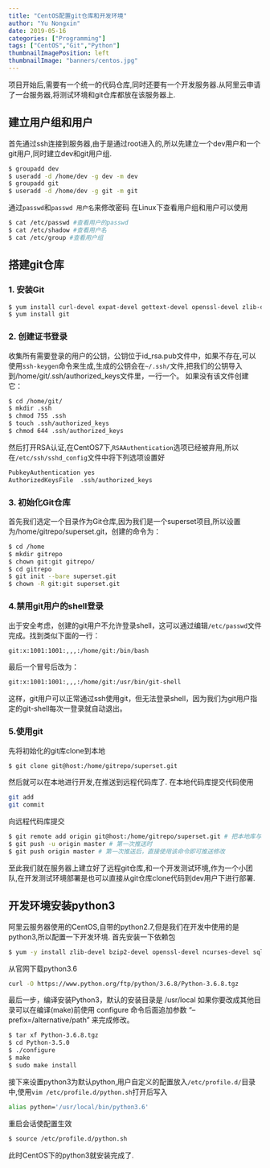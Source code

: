 ```yaml
---
title: "CentOS配置git仓库和开发环境"
author: "Yu Nongxin"
date: 2019-05-16
categories: ["Programming"]
tags: ["CentOS","Git","Python"]
thumbnailImagePosition: left
thumbnailImage: "banners/centos.jpg"
---
```


项目开始后,需要有一个统一的代码仓库,同时还要有一个开发服务器.从阿里云申请了一台服务器,将测试环境和git仓库都放在该服务器上.
<!--more-->

## 建立用户组和用户
首先通过ssh连接到服务器,由于是通过root进入的,所以先建立一个dev用户和一个git用户,同时建立dev和git用户组.
```bash
$ groupadd dev
$ useradd -d /home/dev -g dev -m dev
$ groupadd git
$ useradd -d /home/dev -g git -m git
```
通过```passwd```和```passwd 用户名```来修改密码
在Linux下查看用户组和用户可以使用
```bash
$ cat /etc/passwd #查看用户的passwd
$ cat /etc/shadow #查看用户名
$ cat /etc/group #查看用户组
```
## 搭建git仓库

### 1. 安装Git
```bash
$ yum install curl-devel expat-devel gettext-devel openssl-devel zlib-devel perl-devel
$ yum install git
```
### 2. 创建证书登录
收集所有需要登录的用户的公钥，公钥位于id_rsa.pub文件中，如果不存在,可以使用```ssh-keygen```命令来生成,生成的公钥会在```~/.ssh/```文件,把我们的公钥导入到/home/git/.ssh/authorized_keys文件里，一行一个。
如果没有该文件创建它：
```bash
$ cd /home/git/
$ mkdir .ssh
$ chmod 755 .ssh
$ touch .ssh/authorized_keys
$ chmod 644 .ssh/authorized_keys
```
然后打开RSA认证,在CentOS7下,```RSAAuthentication```选项已经被弃用,所以在```/etc/ssh/sshd_config```文件中将下列选项设置好
```bash
PubkeyAuthentication yes     
AuthorizedKeysFile  .ssh/authorized_keys
```
### 3. 初始化Git仓库
首先我们选定一个目录作为Git仓库,因为我们是一个superset项目,所以设置为/home/gitrepo/superset.git，创建的命令为：
```bash
$ cd /home
$ mkdir gitrepo
$ chown git:git gitrepo/
$ cd gitrepo
$ git init --bare superset.git
$ chown -R git:git superset.git 
```

### 4.禁用git用户的shell登录
出于安全考虑，创建的git用户不允许登录shell，这可以通过编辑```/etc/passwd```文件完成。找到类似下面的一行：
```bash
git:x:1001:1001:,,,:/home/git:/bin/bash  
```
最后一个冒号后改为：
```bash
git:x:1001:1001:,,,:/home/git:/usr/bin/git-shell  
```
这样，git用户可以正常通过ssh使用git，但无法登录shell，因为我们为git用户指定的git-shell每次一登录就自动退出。

### 5.使用git
先将初始化的git库clone到本地
```bash
$ git clone git@host:/home/gitrepo/superset.git
```
然后就可以在本地进行开发,在推送到远程代码库了.
在本地代码库提交代码使用
```bash
git add
git commit
```
向远程代码库提交
```bash
$ git remote add origin git@host:/home/gitrepo/superset.git # 把本地库与远程库关联
$ git push -u origin master # 第一次推送时
$ git push origin master # 第一次推送后，直接使用该命令即可推送修改
```
至此我们就在服务器上建立好了远程git仓库,和一个开发测试环境,作为一个小团队,在开发测试环境部署是也可以直接从git仓库clone代码到dev用户下进行部署.

## 开发环境安装python3
阿里云服务器使用的CentOS,自带的python2.7,但是我们在开发中使用的是python3,所以配置一下开发环境.
首先安装一下依赖包
```bash
$ yum -y install zlib-devel bzip2-devel openssl-devel ncurses-devel sqlite-devel readline-devel tk-devel gdbm-devel db4-devel libpcap-devel xz-devel
```
从官网下载python3.6
```bash
curl -O https://www.python.org/ftp/python/3.6.8/Python-3.6.8.tgz
```
最后一步，编译安装Python3，默认的安装目录是 /usr/local 如果你要改成其他目录可以在编译(make)前使用 configure 命令后面追加参数 “–prefix=/alternative/path” 来完成修改。
```bash
$ tar xf Python-3.6.8.tgz
$ cd Python-3.5.0
$ ./configure
$ make
$ sudo make install
```
接下来设置python3为默认python,用户自定义的配置放入```/etc/profile.d/```目录中,使用```vim /etc/profile.d/python.sh```打开后写入
```bash
alias python='/usr/local/bin/python3.6'
```
重启会话使配置生效
```bash
$ source /etc/profile.d/python.sh
```
此时CentOS下的python3就安装完成了.